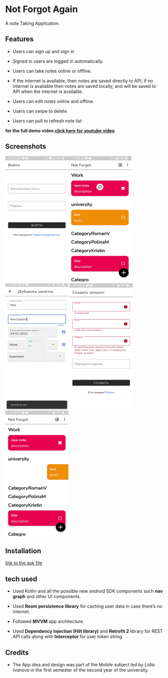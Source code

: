 # Not Forgot Again

A note Taking Application.

## Features

* Users can sign up and sign in

* Signed in users are logged in automatically.

* Users can take notes online or offline.

* If the internet is available, then notes are saved directly to API, if no internet is available then notes are saved locally, and will be saved to API when the internet is available.

* Users can edit notes online and offline.

* Users can swipe to delete

* Users can pull to refresh note list

**for the full demo video [click here for youtube video](https://youtu.be/v7HaQTSI7wE)**

## Screenshots

<img src="https://github.com/AmrAbuelhamd/NotForgotAgain/blob/master/screenshots/1.jpg" width=200 height=400/><img src="https://github.com/AmrAbuelhamd/NotForgotAgain/blob/master/screenshots/2.jpg" width=200 height=400/>
<img src="https://github.com/AmrAbuelhamd/NotForgotAgain/blob/master/screenshots/3.jpg" width=200 height=400/>
<img src="https://github.com/AmrAbuelhamd/NotForgotAgain/blob/master/screenshots/4.jpg" width=200 height=400/>
<img src="https://github.com/AmrAbuelhamd/NotForgotAgain/blob/master/screenshots/5.jpg" width=200 height=400/>


## Installation

[link to the apk file](https://github.com/AmrAbuelhamd/NotForgotAgain/blob/master/app/release/app-release.apk)


## tech used

*	Used Kotlin and all the possible new android SDK components such **nav graph** and other UI components.

*	Used **Room persistence library** for caching user data in case there’s no internet.

*	Followed **MVVM** app architecture.

*	Used **Dependency injection (Hilt library)** and **Retrofit 2** library for REST API calls along with **Interceptor** for user token string.

## Credits
* The App idea and design was part of the Mobile subject led by _Lidia Ivanova_ in the first semester of the second year of the university.
